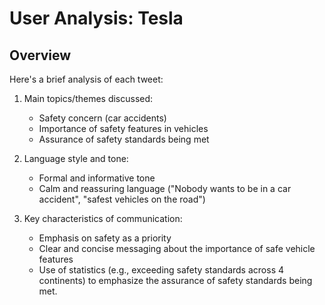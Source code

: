 # User Analysis: Tesla

## Overview

Here's a brief analysis of each tweet:

1. Main topics/themes discussed:
	* Safety concern (car accidents)
	* Importance of safety features in vehicles
	* Assurance of safety standards being met

2. Language style and tone:
	* Formal and informative tone
	* Calm and reassuring language ("Nobody wants to be in a car accident", "safest vehicles on the road")

3. Key characteristics of communication:
	* Emphasis on safety as a priority
	* Clear and concise messaging about the importance of safe vehicle features
	* Use of statistics (e.g., exceeding safety standards across 4 continents) to emphasize the assurance of safety standards being met.